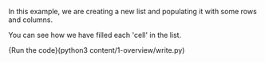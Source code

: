 In this example, we are creating a new list and populating it with some rows and columns. 

You can see how we have filled each 'cell' in the list.

{Run the code}(python3 content/1-overview/write.py)
